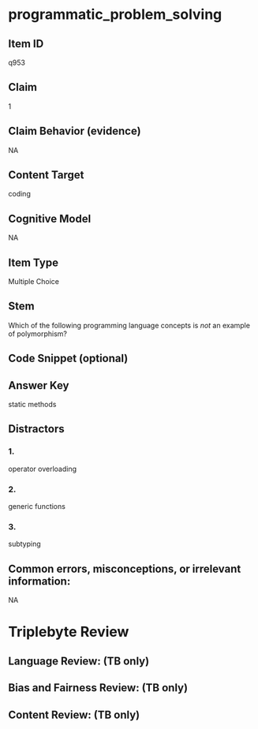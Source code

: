 # programmatic_problem_solving

## Item ID
q953

## Claim
1

## Claim Behavior (evidence)
NA

## Content Target
coding

## Cognitive Model
NA

## Item Type
Multiple Choice

## Stem
Which of the following programming language concepts is *not* an example of polymorphism?

## Code Snippet (optional)


## Answer Key
static methods

## Distractors

### 1.
operator overloading

### 2.
generic functions

### 3.
subtyping

## Common errors, misconceptions, or irrelevant information:
NA

# Triplebyte Review


## Language Review: (TB only)


## Bias and Fairness Review: (TB only)


## Content Review: (TB only)

